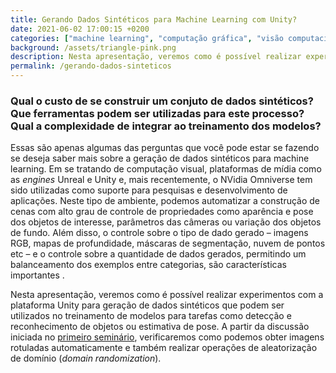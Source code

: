 ```yaml
---
title: Gerando Dados Sintéticos para Machine Learning com Unity?
date: 2021-06-02 17:00:15 +0200
categories: ["machine learning", "computação gráfica", "visão computacional", "dados sintéticos", "IMPA", "Unity"]
background: /assets/triangle-pink.png
description: Nesta apresentação, veremos como é possível realizar experimentos com a plataforma Unity para geração de dados sintéticos que podem ser utilizados no treinamento de modelos para tarefas como detecção e reconhecimento de objetos ou estimativa de pose.
permalink: /gerando-dados-sinteticos
---
```


### Qual o custo de se construir um conjuto de dados sintéticos? Que ferramentas podem ser utilizadas para este processo? Qual a complexidade de integrar ao treinamento dos modelos?

Essas são apenas algumas das perguntas que você pode estar se fazendo se deseja saber mais sobre a geração de dados sintéticos para machine learning. Em se tratando de computação visual, plataformas de mídia como as *engines* Unreal e Unity e, mais recentemente, o NVidia Omniverse tem sido utilizadas como suporte para pesquisas e desenvolvimento de aplicações. Neste tipo de ambiente, podemos automatizar a construção de cenas com alto grau de controle de propriedades como aparência e pose dos objetos de interesse, parâmetros das câmeras ou variação dos objetos de fundo. Além disso, o controle sobre o tipo de dado gerado – imagens RGB, mapas de profundidade, máscaras de segmentação, nuvem de pontos etc – e o controle sobre a quantidade de dados gerados, permitindo um balanceamento dos exemplos entre categorias, são características importantes .

Nesta apresentação, veremos como é possível realizar experimentos com a plataforma Unity para geração de dados sintéticos que podem ser utilizados no treinamento de modelos para tarefas como detecção e reconhecimento de objetos ou estimativa de pose. A partir da discussão iniciada no [primeiro seminário](/por-que-dados-sinteticos), verificaremos como podemos obter imagens rotuladas automaticamente e também realizar operações de aleatorização de domínio (*domain randomization*).